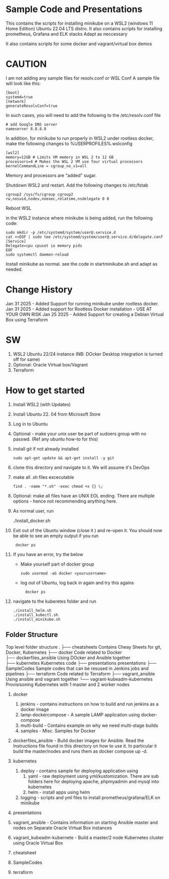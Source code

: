 # Sample Code and Presentations
This contains the scripts for installing minikube on a WSL2 (windows 11 Home Edition) Ubuntu 22.04 LTS distro. 
It also contains scripts for installing prometheus, Grafana and ELK stacks
Adapt as neccessary 

It also contains scripts for some docker and vagrant/virtual box demos

# CAUTION
I am not adding any sample files for resolv.conf or WSL Conf
A sample file will look like this: 
```
[boot]
systemd=true
[network]
generateResolvConf=true
``` 
In such cases, you will need to add the following to the /etc/resolv.conf file 
```
# add Google DNS server 
nameserver 8.8.8.8
```
In addition, for minikube to run properly in WSL2 under rootless docker, make the following changes to %USERPROFILES%\.wslconfig 

```
[wsl2]
memory=12GB # Limits VM memory in WSL 2 to 12 GB
processors=4 # Makes the WSL 2 VM use four virtual processors
kernelCommandLine = cgroup_no_v1=all
```
Memory and processors are "added" sugar. 

Shutdown WSL2 and restart. 
Add the following changes to /etc/fstab
```
cgroup2 /sys/fs/cgroup cgroup2 rw,nosuid,nodev,noexec,relatime,nsdelegate 0 0
```
Reboot WSL

in the WSL2 instance where minikube is being added, run the following code: 
```
sudo mkdir -p /etc/systemd/system/user@.service.d
cat <<EOF | sudo tee /etc/systemd/system/user@.service.d/delegate.conf
[Service]
Delegate=cpu cpuset io memory pids
EOF
sudo systemctl daemon-reload
```
Install minikube as normal. see the code in startminikube.sh and adapt as needed.

# Change History
Jan 31 2025 - Added Support for running minikube under rootless docker.  
Jan 31 2025 - Added support for Rootless Docker installation - USE AT YOUR OWN RISK
Jan 25 2025 - Added Support for creating a Debian Virtual Box using Terraform

# SW
1. WSL2 Ubuntu 22/24 instance (NB: DOcker Desktop integration is turned off for same)
2. Optional: Oracle Virtual box/Vagrant
3. Terraform 

# How to get started
1. Install WSL2 (with Updates)
2. Install Ubuntu 22. 04 from Microsoft Store
3. Log in to Ubuntu 
4. Optional - make your unix user be part of sudoers group with no passwd. (Ref any ubuntu how-to for this)
5. install git if not already installed
    
       sudo apt-get update && apt-get install -y git 
6. clone this directory and navigate to it. We will assume it's DevOps
7. make all .sh files excecutable
   
       find . -name "*.sh" -exec chmod +x {} \; 

8. Optional: make all files have an UNIX EOL ending. There are multiple options - hence not recommending anything here. 
9. As normal user, run

     ./install_docker.sh 

10. Exit out of the Ubuntu window (close it ) and re-open it. You should now be able to see an empty output if you run 

         docker ps
11. If you have an error, try the below 
      * Make yourself part of docker group 
            
            sudo usermod -aG docker <yourusername> 
       * log out of Ubuntu, log back in again and try this agains

               docker ps        
12. navigate to the kuberetes folder and run 

        ./install_helm.sh 
        ./install_kubectl.sh 
        ./install_minikube.sh 


## Folder Structure
Top level folder structure 
.
├── cheatsheets						Contains Cheay Sheets for git, Docker, Kubernetes
├── docker						Code related to Docker	
├── dockerfiles_ansible					Using DOcker and Ansible together	
├── kubernetes						Kubernetes code	
├── presentations					presentations
├── SampleCodes						Sample codes that can be resused in Jenkins jobs and pipelines
├── terraform						Code related to Terraform
├── vagrant_ansible					Using ansible and vagrant together
└── vagrant-kubeadm-kubernetes				Provisisoning Kubernetes with 1 master and 2 worker nodes	


1. docker
    1.  jenkins - contains instructions on how to build and run jenkins as a docker image
    2.  lamp-dockercompose - A sample LAMP application using docker-compose
    3.  multi-build - Contains example on why we need multi-stage builds
    4.  samples - Misc. Samples for Docker 

2. dockerfiles_ansible - Build docker images for Ansible. Read the Instructions file found in this directory on how to use it. In particular it build the master/nodes and runs them as docker compose up -d. 
3. kubernetes
     1. deploy  - contains sample for deploying application using
          1. yaml - raw deployment using yml/kustomization. There are sub folders here for deploying apache, phpmyadmin and mysql into kubernetes
          2. helm - install apps using helm 
     2. logging - scripts and yml files to install prometheus/grafana/ELK on minikube
4. presentations 
5. vagrant_ansible - Contains information on starting Ansible master and nodes on Separate Oracle Virtual Box instances
6. vagrant_kubeadm-kubernete - Build a master/2 node Kubernetes cluster using Oracle Virtual Box 

7. cheatsheet  
8. SampleCodes 
8. terraform  

		
